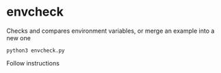 # envcheck
Checks and compares environment variables, or merge an example into a new one

```
python3 envcheck.py
```

Follow instructions
